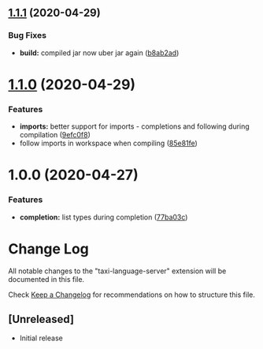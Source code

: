 ## [1.1.1](https://gitlab.com/taxi-lang/language-server/compare/v1.1.0...v1.1.1) (2020-04-29)


### Bug Fixes

* **build:** compiled jar now uber jar again ([b8ab2ad](https://gitlab.com/taxi-lang/language-server/commit/b8ab2ad3f0c00578ca9da0bbd395cd5fbe6add02))

# [1.1.0](https://gitlab.com/taxi-lang/language-server/compare/v1.0.0...v1.1.0) (2020-04-29)


### Features

* **imports:** better support for imports - completions and following during compilation ([9efc0f8](https://gitlab.com/taxi-lang/language-server/commit/9efc0f8d406e3d9d9a5dbc7fa9beaaa8ffe5e539))
* follow imports in workspace when compiling ([85e81fe](https://gitlab.com/taxi-lang/language-server/commit/85e81fe5255db4923eba303034db81a5f0d4cf49))

# 1.0.0 (2020-04-27)


### Features

* **completion:** list types during completion ([77ba03c](https://gitlab.com/taxi-lang/language-server/commit/77ba03c280c7bef24ac77db3012e386caab6b584))

# Change Log

All notable changes to the "taxi-language-server" extension will be documented in this file.

Check [Keep a Changelog](http://keepachangelog.com/) for recommendations on how to structure this file.

## [Unreleased]

- Initial release
